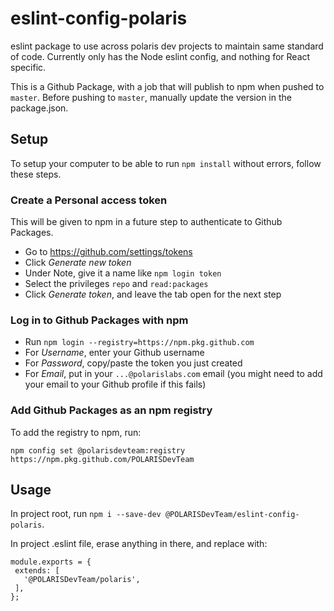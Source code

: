 # eslint-config-polaris
eslint package to use across polaris dev projects to maintain same standard of code. Currently only has the Node eslint config, and nothing for React specific.

This is a Github Package, with a job that will publish to npm when pushed to `master`. Before pushing to `master`, manually update the version in the package.json.

## Setup

To setup your computer to be able to run `npm install` without errors, follow these steps.

### Create a Personal access token

This will be given to npm in a future step to authenticate to Github Packages.

- Go to https://github.com/settings/tokens
- Click *Generate new token*
- Under Note, give it a name like `npm login token`
- Select the privileges `repo` and `read:packages`
- Click *Generate token*, and leave the tab open for the next step

### Log in to Github Packages with npm

- Run `npm login --registry=https://npm.pkg.github.com`
- For *Username*, enter your Github username
- For *Password*, copy/paste the token you just created
- For *Email*, put in your `...@polarislabs.com` email (you might need to add your email to your Github profile if this fails)

### Add Github Packages as an npm registry

To add the registry to npm, run:

```
npm config set @polarisdevteam:registry https://npm.pkg.github.com/POLARISDevTeam
```

## Usage

In project root, run `npm i --save-dev @POLARISDevTeam/eslint-config-polaris`.

In project .eslint file, erase anything in there, and replace with:
 ```
 module.exports = {
  extends: [
    '@POLARISDevTeam/polaris',
  ],
};
```
